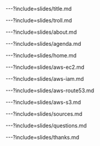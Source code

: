 ---?include=slides/title.md

---?include=slides/troll.md

---?include=slides/about.md

---?include=slides/agenda.md

---?include=slides/home.md

---?include=slides/aws-ec2.md

---?include=slides/aws-iam.md

---?include=slides/aws-route53.md

---?include=slides/aws-s3.md

---?include=slides/sources.md

---?include=slides/questions.md

---?include=slides/thanks.md